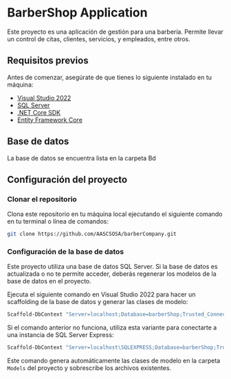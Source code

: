 # BarberShop Application

Este proyecto es una aplicación de gestión para una barbería. Permite llevar un control de citas, clientes, servicios, y empleados, entre otros.

## Requisitos previos

Antes de comenzar, asegúrate de que tienes lo siguiente instalado en tu máquina:

- [Visual Studio 2022](https://visualstudio.microsoft.com/vs/)
- [SQL Server](https://www.microsoft.com/en-us/sql-server)
- [.NET Core SDK](https://dotnet.microsoft.com/download)
- [Entity Framework Core](https://docs.microsoft.com/en-us/ef/core/)

## Base de datos
La base de datos se encuentra lista en la carpeta Bd

## Configuración del proyecto

### Clonar el repositorio

Clona este repositorio en tu máquina local ejecutando el siguiente comando en tu terminal o línea de comandos:

```bash
git clone https://github.com/AASCSOSA/barberCompany.git
```

### Configuración de la base de datos

Este proyecto utiliza una base de datos SQL Server. Si la base de datos es actualizada o no te permite acceder, deberás regenerar los modelos de la base de datos en el proyecto.

Ejecuta el siguiente comando en Visual Studio 2022 para hacer un scaffolding de la base de datos y generar las clases de modelo:

```bash
Scaffold-DbContext "Server=localhost;Database=barberShop;Trusted_Connection=True;TrustServerCertificate=True;" Microsoft.EntityFrameworkCore.SqlServer -OutputDir Models -Force
```

Si el comando anterior no funciona, utiliza esta variante para conectarte a una instancia de SQL Server Express:

```bash
Scaffold-DbContext "Server=localhost\SQLEXPRESS;Database=barberShop;Trusted_Connection=True;TrustServerCertificate=True;" Microsoft.EntityFrameworkCore.SqlServer -OutputDir Models -Force
```

Este comando genera automáticamente las clases de modelo en la carpeta `Models` del proyecto y sobrescribe los archivos existentes.
